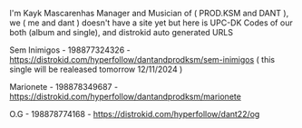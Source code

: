 I'm Kayk Mascarenhas Manager and Musician of ( PROD.KSM  and DANT ), we ( me and dant ) doesn't have a site yet
but here is UPC-DK Codes of our both (album and single), and distrokid auto generated URLS

Sem Inimigos - 198877324326 - https://distrokid.com/hyperfollow/dantandprodksm/sem-inimigos ( this single will be realeased tomorrow 12/11/2024 )

Marionete - 198878349687 - https://distrokid.com/hyperfollow/dantandprodksm/marionete

O.G - 198878774168 - https://distrokid.com/hyperfollow/dant22/og
